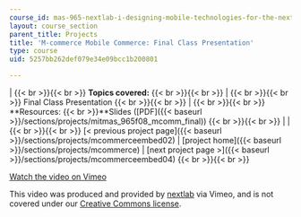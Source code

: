 ```yaml
---
course_id: mas-965-nextlab-i-designing-mobile-technologies-for-the-next-billion-users-fall-2008
layout: course_section
parent_title: Projects
title: 'M-commerce Mobile Commerce: Final Class Presentation'
type: course
uid: 5257bb262def079e34e09bcc1b200801

---
```


|  {{< br >}}{{< br >}} **Topics covered:** {{< br >}}{{< br >}}  |  {{< br >}}{{< br >}} Final Class Presentation {{< br >}}{{< br >}}  |  {{< br >}}{{< br >}} **Resources:  {{< br >}}**Slides ([PDF]({{< baseurl >}}/sections/projects/mitmas_965f08_mcomm_final)) {{< br >}}{{< br >}}  |
|  {{< br >}}{{< br >}} [< previous project page]({{< baseurl >}}/sections/projects/mcommerceembed02) &#124; [project home]({{< baseurl >}}/sections/projects/mcommerce) &#124; [next project page >]({{< baseurl >}}/sections/projects/mcommerceembed04) {{< br >}}{{< br >}}  

[Watch the video on Vimeo](http://vimeo.com/moogaloop.swf?clip_id=3163018&server=vimeo.com&show_title=0&show_byline=0&show_portrait=0&color=&fullscreen=0&group_id=)

This video was produced and provided by [nextlab](http://vimeo.com/nextlab) via Vimeo, and is not covered under our [Creative Commons license](/terms/#cc).